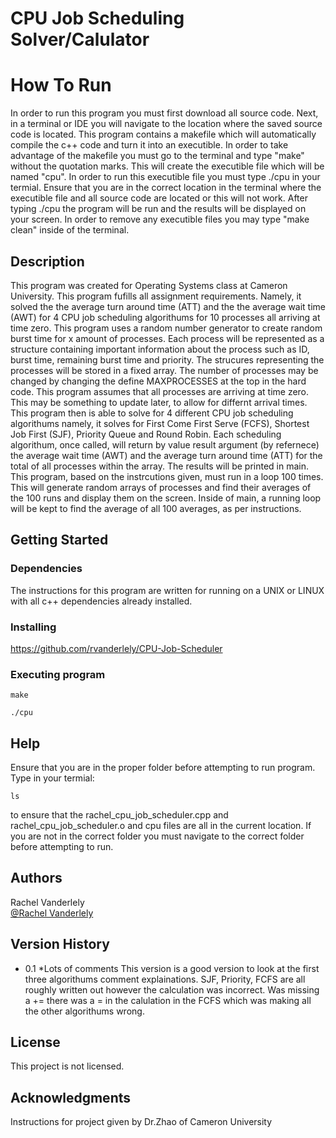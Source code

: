 # CPU Job Scheduling Solver/Calulator 
# How To Run
In order to run this program you must first download all source code. Next, in a terminal or IDE you will navigate to the location where the 
saved source code is located. This program contains a makefile which will automatically compile the c++ code and turn it into an executible.
In order to take advantage of the makefile you must go to the terminal and type "make" without the quotation marks. This will create the executible
file which will be named "cpu". In order to run this executible file you must type ./cpu in your termial. Ensure that you are in the correct location
in the terminal where the executible file and all source code are located or this will not work. After typing ./cpu the program will be run and the
results will be displayed on your screen. In order to remove any executible files you may type "make clean" inside of the terminal.


## Description

This program was created for Operating Systems class at Cameron University. This program fufills all assignment requirements. Namely, it solved the 
the average turn around time (ATT) and the the average wait time (AWT) for 4 CPU job scheduling algorithums for 10 processes all arriving at time zero. 
This program uses a random number generator to create random burst time for x amount of processes. Each process will be represented
as a structure containing important information about the process such as ID, burst time, remaining burst time and priority. 
The strucures representing the processes will be stored in a fixed array. The number of processes may be changed by changing the define
MAXPROCESSES at the top in the hard code. This program assumes that all processes are arriving at time zero. This may be something to update later, to allow 
for differnt arrival times. This program then is able to solve for 4 different CPU job scheduling algorithums namely, it solves for 
First Come First Serve (FCFS), Shortest Job First (SJF), Priority Queue and Round Robin. Each scheduling algorithum, once called, 
will return by value result argument (by refernece) the average wait time (AWT) and the average turn around time (ATT) for the total of all 
processes within the array. The results will be printed in main. This program, based on the instrcutions given, must run in a loop 100 times. 
This will generate random arrays of processes and find their averages of the 100 runs and display them on the screen. Inside of main, a 
running loop will be kept to find the average of all 100 averages, as per instructions. 


## Getting Started

### Dependencies
The instructions for this program are written for running on a UNIX or LINUX with all c++ dependencies already installed. 

### Installing
https://github.com/rvanderlely/CPU-Job-Scheduler


### Executing program

```
make 
```
```
./cpu
```

## Help

Ensure that you are in the proper folder before attempting to run program. 
Type in your termial:
```
ls
```
to ensure that the rachel_cpu_job_scheduler.cpp and rachel_cpu_job_scheduler.o and cpu files are all in the current location.
If you are not in the correct folder you must navigate to the correct folder before attempting to run.
## Authors

Rachel Vanderlely  
[@Rachel Vanderlely](https://github.com/rvanderlely)

## Version History

* 0.1
    *Lots of comments
    This version is a good version to look at the first three algorithums comment explainations. SJF, Priority, FCFS are all roughly written out 
    however the calculation was incorrect. Was missing a += there was a = in the calulation in the FCFS which was making all the other algorithums 
    wrong. 

## License

This project is not licensed.

## Acknowledgments

Instructions for project given by Dr.Zhao of Cameron University